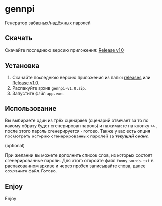 # gennpi
Генератор забавных/надёжных паролей

## Скачать

Скачайте последнюю версию приложения: [Release v1.0](https://github.com/w1thoutmates/gennpi/releases/tag/main)

## Установка

1. Скачайте последнюю версию приложения из папки [releases](gennp/releases/) или [Release v1.0](https://github.com/w1thoutmates/gennpi/releases/tag/main).
2. Распакуйте архив `gennpi-v1.0.zip`.
3. Запустите файл `app.exe`.

## Использование

Вы выбираете один из трёх сценариев (сценарий отвечает за то по какому образу будет сгенерирован пароль) и нажимаете на кнопку `>>` , после этого пароль сгенерируется - готово.
Также у вас есть опция посмотреть историю сгенерированных паролей за ***текущий сеанс***.

(optional)

При желании вы можете дополнить список слов, из которых состоят сгенерированные пароли.
Для этого откройте файл `funny_words.txt` в распакованном архиве и через пробел записывайте слова, далее сохраните файл. Готово.

## Enjoy

Enjoy
